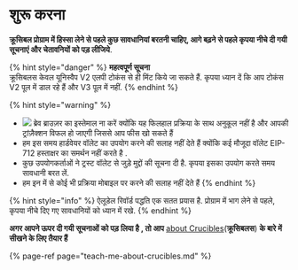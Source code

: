 # शुरू करना

**क्रूसिबल प्रोग्राम में हिस्सा लेने से पहले कुछ सावधानियां बरतनी चाहिए, आगे बढ़ने से पहले कृपया नीचे दी गयी सूचनाएं और चेतावनियों को पड़ लीजिये**.

{% hint style="danger" %}
**महत्वपूर्ण सूचना**  
क्रूसिबलस केवल ‌यूनिस्वैप V2 एलपी टोकंस से ही मिंट किये जा सकते हैं. कृपया ध्यान दें कि आप टोकंस V2 पूल में डाल रहे हैं और V3 पूल में नहीं. 
{% endhint %}

{% hint style="warning" %}
* ![](https://lh6.googleusercontent.com/FPnwNZTYHbk3OPHP3SThACjZymfsVnlgprM_2ko_qLSrt9AIiSwJ5DwF6tdTLrptF65_WgY03Fya_f9jpBGMfwyqkQ3PzgufG8YLXPddDvkvxV5W7hAnP2PoPQkp9V5snDzwWNna) ब्रेव ब्राउज़र का इस्तेमाल ना करें क्योंकि यह फिलहाल प्रक्रिया के साथ अनुकूल नहीं है और आपकी ट्रांज़ैक्शन विफल हो जाएगी जिससे आप फीस खो सकते हैं
* हम इस समय हार्डवेयर वॉलेट का उपयोग करने की सलाह नहीं देते हैं क्योंकि कई मौजूदा वॉलेट EIP-712 हस्ताक्षर का समर्थन नहीं करते है .
* कुछ उपयोगकर्ताओं ने ट्रस्ट वॉलेट से जुड़े मुद्दों की सूचना दी है. कृपया इसका उपयोग करते समय सावधानी बरत लें.
* हम इन में से कोई भी प्रक्रिया मोबाइल पर करने की सलाह नहीं देते हैं
{% endhint %}

{% hint style="info" %}
ऐलूडेल रिवॉर्ड पद्धति एक सतत प्रयास है. प्रोग्राम में भाग लेने से पहले, कृपया नीचे दिए गए सावधानियों को ध्यान में रखे.
{% endhint %}

**अगर आपने ऊपर दी गयी सूचनाओं को पड़ लिया है , तो आप** [about Crucibles](teach-me-about-crucibles.md)\(**क्रूसिबलस**\) **के बारे में सीखने के लिए तैयार हैं**

{% page-ref page="teach-me-about-crucibles.md" %}



